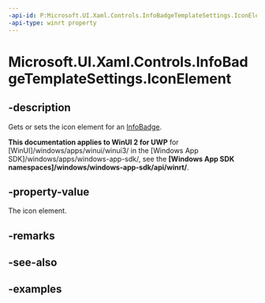 ```yaml
---
-api-id: P:Microsoft.UI.Xaml.Controls.InfoBadgeTemplateSettings.IconElement
-api-type: winrt property
---
```


# Microsoft.UI.Xaml.Controls.InfoBadgeTemplateSettings.IconElement

<!--
public Windows.UI.Xaml.Controls.IconElement IconElement { get; set; }
-->

## -description

Gets or sets the icon element for an [InfoBadge](infobadge.md).

**This documentation applies to WinUI 2 for UWP** for [WinUI]/windows/apps/winui/winui3/ in the [Windows App SDK]/windows/apps/windows-app-sdk/, see the **[Windows App SDK namespaces]/windows/windows-app-sdk/api/winrt/**.

## -property-value

The icon element.

## -remarks

## -see-also

## -examples
